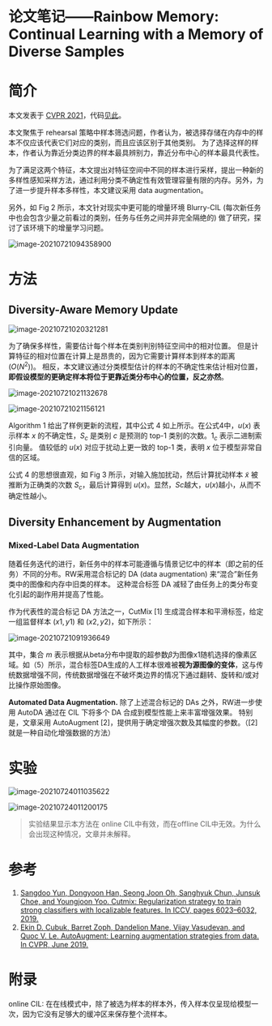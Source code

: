 # 论文笔记——Rainbow Memory: Continual Learning with a Memory of Diverse Samples


# 简介

本文发表于 [CVPR 2021](https://arxiv.org/pdf/2103.17230.pdf)，代码[见此](https://github.com/clovaai/rainbow-memory)。

本文聚焦于 rehearsal 策略中样本筛选问题，作者认为，被选择存储在内存中的样本不仅应该代表它们对应的类别，而且应该区别于其他类别。 为了选择这样的样本，作者认为靠近分类边界的样本最具辨别力，靠近分布中心的样本最具代表性。 

为了满足这两个特征，本文提出对特征空间中不同的样本进行采样，提出一种新的多样性感知采样方法，通过利用分类不确定性有效管理容量有限的内存。另外，为了进一步提升样本多样性，本文建议采用 data augmentation。

另外，如 Fig 2 所示，本文针对现实中更可能的增量环境 Blurry-CIL (每次新任务中也会包含少量之前看过的类别，任务与任务之间并非完全隔绝的) 做了研究，探讨了该环境下的增量学习问题。 



![image-20210721094358900](https://i.loli.net/2021/07/21/lP3W4K5f8YqUv7G.png)





# 方法

## Diversity-Aware Memory Update

![image-20210721020321281](https://i.loli.net/2021/07/21/ZESHutlRgJIL2pA.png)

为了确保多样性，需要估计每个样本在类别判别特征空间中的相对位置。 但是计算特征的相对位置在计算上是昂贵的，因为它需要计算样本到样本的距离 $(O(N^2))$。 相反，本文建议通过分类模型估计的样本的不确定性来估计相对位置，**即假设模型的更确定样本将位于更靠近类分布中心的位置，反之亦然**。

![image-20210721021132678](https://i.loli.net/2021/07/21/HyhQXvuPOoxkJLZ.png)

![image-20210721021156121](https://i.loli.net/2021/07/21/rOCSZeHTV2Uk1cP.png)



Algorithm 1 给出了样例更新的流程，其中公式 4 如上所示。在公式4中，$u(x)$ 表示样本 $x$ 的不确定性，$S_c$ 是类别 $c$ 是预测的 top-1 类别的次数。$1_c$ 表示二进制索引向量。 值较低的 $u(x)$ 对应于扰动上更一致的 top-1 类，表明 $x$ 位于模型非常自信的区域。

公式 4 的思想很直观，如 Fig 3 所示，对输入施加扰动，然后计算扰动样本 $\tilde{x}$ 被推断为正确类的次数 $S_c$，最后计算得到 $u(x)$。显然，$Sc$越大，$u(x)$越小，从而不确定性越小。



## Diversity Enhancement by Augmentation

### Mixed-Label Data Augmentation

随着任务迭代的进行，新任务中的样本可能遵循与情景记忆中的样本（即之前的任务）不同的分布。RW采用混合标记的 DA (data augmentation) 来“混合”新任务类中的图像和内存中旧类的样本。 这种混合标签 DA 减轻了由任务上的类分布变化引起的副作用并提高了性能。

作为代表性的混合标记 DA 方法之一，CutMix [1] 生成混合样本和平滑标签，给定一组监督样本 $(x1, y1)$ 和 $(x2, y2)$，如下所示：

![image-20210721091936649](https://i.loli.net/2021/07/21/L2PTVtFGdBbRK1k.png)

其中，集合 $m$ 表示根据从beta分布中提取的超参数$β$为图像x1随机选择的像素区域。如（5）所示，混合标签DA生成的人工样本很难被**视为源图像的变体**，这与传统数据增强不同，传统数据增强在不破坏类边界的情况下通过翻转、旋转和/或对比操作原始图像。



**Automated Data Augmentation.** 除了上述混合标记的 DAs 之外，RW进一步使用 AutoDA 通过在 CIL 下将多个 DA 合成到模型性能上来丰富增强效果。 特别是，文章采用 AutoAugment [2]，提供用于确定增强次数及其幅度的参数。（[2] 就是一种自动化增强数据的方法）



# 实验

![image-20210724011035622](https://i.loli.net/2021/07/24/sFJ6tIkbHxRjSzo.png)

![image-20210724011200175](https://i.loli.net/2021/07/24/bH5QCoAd7jXn8Pr.png)

> 实验结果显示本方法在 online CIL中有效，而在offline CIL中无效。为什么会出现这种情况，文章并未解释。



# 参考

1. [Sangdoo Yun, Dongyoon Han, Seong Joon Oh, Sanghyuk Chun, Junsuk Choe, and Youngjoon Yoo. Cutmix: Regularization strategy to train strong classifiers with localizable features. In ICCV, pages 6023–6032, 2019.](https://arxiv.org/abs/1905.04899)
2. [Ekin D. Cubuk, Barret Zoph, Dandelion Mane, Vijay Vasudevan, and Quoc V. Le. AutoAugment: Learning augmentation strategies from data. In CVPR, June 2019. ](https://openaccess.thecvf.com/content_CVPR_2019/html/Cubuk_AutoAugment_Learning_Augmentation_Strategies_From_Data_CVPR_2019_paper.html)



# 附录

online CIL: 在在线模式中，除了被选为样本的样本外，传入样本仅呈现给模型一次，因为它没有足够大的缓冲区来保存整个流样本。


